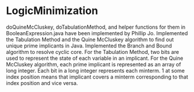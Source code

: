 # LogicMinimization
doQuineMcCluskey, doTabulationMethod, and helper functions for them in BooleanExpression.java have been implemented by Phillip Jo.
Implemented the Tabulation Method and the Quine McCluskey algorithm to find out unique prime implicants in Java.
Implemented the Branch and Bound algorithm to resolve cyclic core.
For the Tabulation Method, two bits are used to represent the state of each variable in an implicant.
For the Quine McCluskey algorithm, each prime implicant is represented as an array of long integer. Each bit in a long integer represents each minterm. 1 at some index position means that implicant covers a minterm corresponding to that index position and vice versa.

